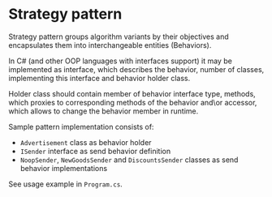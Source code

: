 # Strategy pattern

Strategy pattern groups algorithm variants by their objectives and encapsulates 
them into interchangeable entities (Behaviors).

In C# (and other OOP languages with interfaces support) it may be 
implemented as interface, which describes the behavior, number of classes,
implementing this interface and behavior holder class. 

Holder class should contain member of behavior interface type, methods, which
proxies to corresponding methods of the behavior and\or accessor, which allows
to change the behavior member in runtime.

Sample pattern implementation consists of:
- `Advertisement` class as behavior holder
- `ISender`  interface as send behavior definition
- `NoopSender`, `NewGoodsSender` and `DiscountsSender` classes as 
  send behavior implementations

See usage example in `Program.cs`.